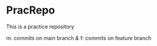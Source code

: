 # PracRepo
This is a practice repository

m: commits on main branch  _&_  f: commits on feature branch
